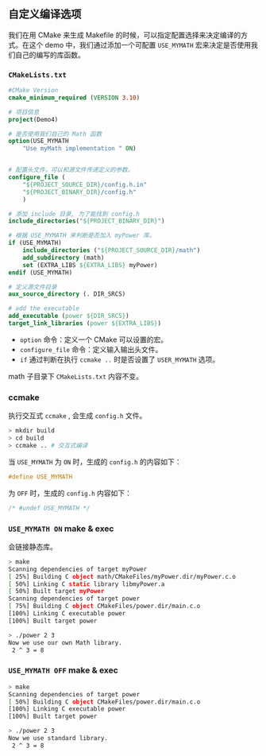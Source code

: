 ## 自定义编译选项

我们在用 CMake 来生成 Makefile 的时候，可以指定配置选择来决定编译的方式。在这个 demo 中，我们通过添加一个可配置 `USE_MYMATH` 宏来决定是否使用我们自己的编写的库函数。

### `CMakeLists.txt`

```cmake
#CMake Version
cmake_minimum_required (VERSION 3.10)

# 项目信息
project(Demo4)

# 是否使用我们自己的 Math 函数
option(USE_MYMATH
	"Use myMath implementation " ON)


# 配置头文件，可以和源文件传递定义的参数。
configure_file (
	"${PROJECT_SOURCE_DIR}/config.h.in"
	"${PROJECT_BINARY_DIR}/config.h"
	)

# 添加 include 目录, 为了能找到 config.h
include_directories("${PROJECT_BINARY_DIR}")

# 根据 USE_MYMATH 来判断是否加入 myPower 库。
if (USE_MYMATH)
	include_directories ("${PROJECT_SOURCE_DIR}/math")
	add_subdirectory (math)
	set (EXTRA_LIBS ${EXTRA_LIBS} myPower)
endif (USE_MYMATH)

# 定义源文件目录
aux_source_directory (. DIR_SRCS)

# add the executable
add_executable (power ${DIR_SRCS})
target_link_libraries (power ${EXTRA_LIBS})
```

- `option` 命令：定义一个 CMake 可以设置的宏。
- `configure_file` 命令：定义输入输出头文件。
- `if` 通过判断在执行 `ccmake ..` 时是否设置了 `USER_MYMATH` 选项。

math 子目录下 `CMakeLists.txt` 内容不变。


### ccmake

执行交互式 `ccmake` , 会生成 `config.h` 文件。
```bash
> mkdir build
> cd build
> ccmake .. # 交互式编译
```

当 `USE_MYMATH` 为 `ON` 时，生成的 `config.h` 的内容如下：

```c++
#define USE_MYMATH
```

为 `OFF` 时，生成的 `config.h` 内容如下：
```c++
/* #undef USE_MYMATH */
```

### `USE_MYMATH ON` make & exec

会链接静态库。

```bash
> make 
Scanning dependencies of target myPower
[ 25%] Building C object math/CMakeFiles/myPower.dir/myPower.c.o
[ 50%] Linking C static library libmyPower.a
[ 50%] Built target myPower
Scanning dependencies of target power
[ 75%] Building C object CMakeFiles/power.dir/main.c.o
[100%] Linking C executable power
[100%] Built target power

> ./power 2 3  
Now we use our own Math library.
 2 ^ 3 = 8
```

### `USE_MYMATH OFF` make & exec
```bash
> make  
Scanning dependencies of target power
[ 50%] Building C object CMakeFiles/power.dir/main.c.o
[100%] Linking C executable power
[100%] Built target power

> ./power 2 3
Now we use standard library.
 2 ^ 3 = 8
```